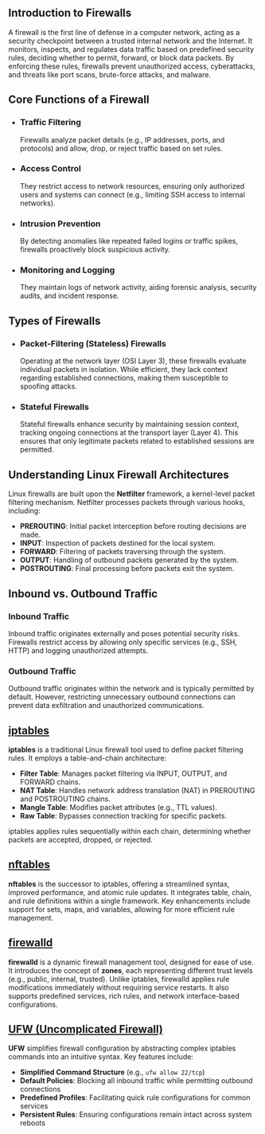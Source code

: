 ## **Introduction to Firewalls**  

A firewall is the first line of defense in a computer network, acting as a security checkpoint between a trusted internal network and the Internet. It monitors, inspects, and regulates data traffic based on predefined security rules, deciding whether to permit, forward, or block data packets. By enforcing these rules, firewalls prevent unauthorized access, cyberattacks, and threats like port scans, brute-force attacks, and malware.  

## **Core Functions of a Firewall**  

- ### **Traffic Filtering**  
  Firewalls analyze packet details (e.g., IP addresses, ports, and protocols) and allow, drop, or reject traffic based on set rules.  

- ### **Access Control**  
  They restrict access to network resources, ensuring only authorized users and systems can connect (e.g., limiting SSH access to internal networks).  

- ### **Intrusion Prevention**  
  By detecting anomalies like repeated failed logins or traffic spikes, firewalls proactively block suspicious activity.  

- ### **Monitoring and Logging**  
  They maintain logs of network activity, aiding forensic analysis, security audits, and incident response.  

## **Types of Firewalls**

- ### **Packet-Filtering (Stateless) Firewalls**
  Operating at the network layer (OSI Layer 3), these firewalls evaluate individual packets in isolation. While efficient, they lack context regarding established connections, making them susceptible to spoofing attacks.

- ### **Stateful Firewalls**
  Stateful firewalls enhance security by maintaining session context, tracking ongoing connections at the transport layer (Layer 4). This ensures that only legitimate packets related to established sessions are permitted.

## **Understanding Linux Firewall Architectures**

Linux firewalls are built upon the **Netfilter** framework, a kernel-level packet filtering mechanism. Netfilter processes packets through various hooks, including:
- **PREROUTING**: Initial packet interception before routing decisions are made.
- **INPUT**: Inspection of packets destined for the local system.
- **FORWARD**: Filtering of packets traversing through the system.
- **OUTPUT**: Handling of outbound packets generated by the system.
- **POSTROUTING**: Final processing before packets exit the system.


## **Inbound vs. Outbound Traffic**

### **Inbound Traffic**
Inbound traffic originates externally and poses potential security risks. Firewalls restrict access by allowing only specific services (e.g., SSH, HTTP) and logging unauthorized attempts.

### **Outbound Traffic**
Outbound traffic originates within the network and is typically permitted by default. However, restricting unnecessary outbound connections can prevent data exfiltration and unauthorized communications.

## **[iptables](https://github.com/InfoSecWarrior/Linux-Essentials/blob/main/Firewalls/Iptables.md)**

**iptables** is a traditional Linux firewall tool used to define packet filtering rules. It employs a table-and-chain architecture:

- **Filter Table**: Manages packet filtering via INPUT, OUTPUT, and FORWARD chains.
- **NAT Table**: Handles network address translation (NAT) in PREROUTING and POSTROUTING chains.
- **Mangle Table**: Modifies packet attributes (e.g., TTL values).
- **Raw Table**: Bypasses connection tracking for specific packets.

iptables applies rules sequentially within each chain, determining whether packets are accepted, dropped, or rejected.

## **[nftables](https://github.com/InfoSecWarrior/Linux-Essentials/blob/main/Firewalls/Nftable.md)**

**nftables** is the successor to iptables, offering a streamlined syntax, improved performance, and atomic rule updates. It integrates table, chain, and rule definitions within a single framework. Key enhancements include support for sets, maps, and variables, allowing for more efficient rule management.

## **[firewalld](https://github.com/InfoSecWarrior/Linux-Essentials/blob/main/Firewalls/Firewalld.md)**

**firewalld** is a dynamic firewall management tool, designed for ease of use. It introduces the concept of **zones**, each representing different trust levels (e.g., public, internal, trusted). Unlike iptables, firewalld applies rule modifications immediately without requiring service restarts. It also supports predefined services, rich rules, and network interface-based configurations.

## **[UFW (Uncomplicated Firewall)](https://github.com/InfoSecWarrior/Linux-Essentials/blob/main/Firewalls/UFW.md)**

**UFW** simplifies firewall configuration by abstracting complex iptables commands into an intuitive syntax. Key features include:
- **Simplified Command Structure** (e.g., `ufw allow 22/tcp`)
- **Default Policies**: Blocking all inbound traffic while permitting outbound connections
- **Predefined Profiles**: Facilitating quick rule configurations for common services
- **Persistent Rules**: Ensuring configurations remain intact across system reboots
